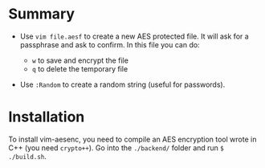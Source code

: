 Summary
=======

- Use `vim file.aesf` to create a new AES protected file. It will ask for a passphrase and ask to confirm. In this file you can do:

	- `w` to save and encrypt the file
	- `q` to delete the temporary file

- Use `:Random` to create a random string (useful for passwords).

Installation
============

To install vim-aesenc, you need to compile an AES encryption tool wrote in C++ (you need `crypto++`). Go into the `./backend/` folder and run `$ ./build.sh`.
